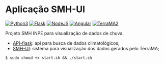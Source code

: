 # Aplicação SMH-UI

[![Python3](https://img.shields.io/badge/python-3.8-green)](https://www.python.org/download/releases/3.0/)
[![Flask](https://img.shields.io/badge/flask-latest-green)](https://flask.palletsprojects.com/en/1.1.x/)
[![NodeJS](https://img.shields.io/badge/node-12-green)](https://nodejs.org/en/)
[![Angular](https://img.shields.io/badge/angular-8-green)](https://angular.io/)
[![TerraMA2](https://img.shields.io/badge/terrama2-4.0.11-green)](http://www.terrama2.dpi.inpe.br/)

Projeto SMH INPE para visualização de dados de chuva.
- [API-flask](./api_flask): api para busca de dados climatológicos;
- [SMH-UI](./SMH-UI): sistema para visualização dos dados gerados pelo TerraMA;

```
$ sudo chmod +x start.sh && ./start.sh
```
